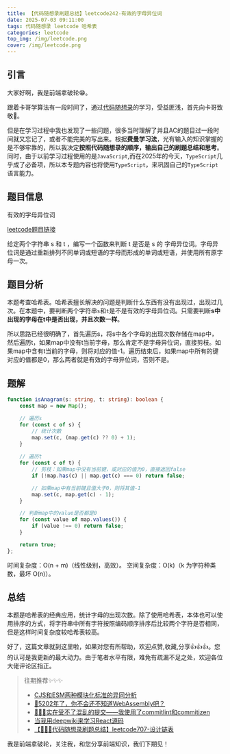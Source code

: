 ```yaml
---
title: 【代码随想录刷题总结】leetcode242-有效的字母异位词
date: 2025-07-03 09:11:00
tags: 代码随想录 leetcode 哈希表
categories: leetcode
top_img: /img/leetcode.png
cover: /img/leetcode.png
---
```


## 引言

大家好啊，我是前端拿破轮😁。

跟着卡哥学算法有一段时间了，通过[代码随想录](https://programmercarl.com/)的学习，受益匪浅，首先向卡哥致敬🫡。

但是在学习过程中我也发现了一些问题，很多当时理解了并且AC的题目过一段时间就又忘记了，或者不能完美的写出来。根据**费曼学习法**，光有输入的知识掌握的是不够牢靠的，所以我决定**按照代码随想录的顺序，输出自己的刷题总结和思考**。同时，由于以前学习过程使用的是`JavaScript`,而在2025年的今天，`TypeScript`几乎成了必备项，所以本专题内容也将使用`TypeScript`，来巩固自己的`TypeScript`语言能力。

## 题目信息

有效的字母异位词

[leetcode题目链接](https://leetcode.cn/problems/valid-anagram/description/)

给定两个字符串 s 和 t ，编写一个函数来判断 t 是否是 s 的 字母异位词。字母异位词是通过重新排列不同单词或短语的字母而形成的单词或短语，并使用所有原字母一次。

## 题目分析

本题考查哈希表。哈希表擅长解决的问题是判断什么东西有没有出现过，出现过几次。在本题中，要判断两个字符串`s`和`t`是不是有效的字母异位词。只需要判断**s中出现的字母在t中是否出现，并且次数一样**。

所以思路已经很明确了，首先遍历s，将s中各个字母的出现次数存储在map中，然后遍历t，如果map中没有t当前字母，那么肯定不是字母异位词，直接剪枝。如果map中含有t当前的字母，则将对应的值-1。遍历结束后，如果map中所有的键对应的值都是0，那么两者就是有效的字母异位词，否则不是。

## 题解

```ts
function isAnagram(s: string, t: string): boolean {
    const map = new Map();

    // 遍历s
    for (const c of s) {
        // 统计次数
        map.set(c, (map.get(c) ?? 0) + 1);
    }
    
    // 遍历t
    for (const c of t) {
        // 剪枝：如果map中没有当前键，或对应的值为0，直接返回false
        if (!map.has(c) || map.get(c) === 0) return false;

        // 如果map中有当前键且值大于0，则将其值-1
        map.set(c, map.get(c) - 1);
    }

    // 判断map中的value是否都是0
    for (const value of map.values()) {
        if (value !== 0) return false;
    }

    return true;
};
```

​时间复杂度​：​O(n + m)​​（线性级别，高效）。
​空间复杂度​：​O(k)​​（k 为字符种类数，最坏 O(n)）。

## 总结

本题是哈希表的经典应用，统计字母的出现次数。除了使用哈希表，本体也可以使用排序的方式，将字符串中所有字符按照编码顺序排序后比较两个字符是否相同，但是这样时间复杂度较哈希表较高。

好了，这篇文章就到这里啦，如果对您有所帮助，欢迎点赞,收藏,分享👍👍👍。您的认可是我更新的最大动力。由于笔者水平有限，难免有疏漏不足之处，欢迎各位大佬评论区指正。

> 往期推荐✨✨✨
> - [CJS和ESM两种模块化标准的异同分析](https://juejin.cn/post/7473814041867780130)
> - [🤔5202年了，你不会还不知道WebAssembly吧？](https://juejin.cn/post/7498988293209784374)
> - [🚀🚀🚀实在受不了混乱的提交——我使用了commitlint和commitizen](https://juejin.cn/post/7508919522905522226)
> - [当我用deepwiki来学习React源码](https://juejin.cn/post/7514876424806334504)
> - [【🚀🚀🚀代码随想录刷题总结】leetcode707-设计链表](https://juejin.cn/post/7519769941501165631)

我是前端拿破轮，关注我，和您分享前端知识，我们下期见！